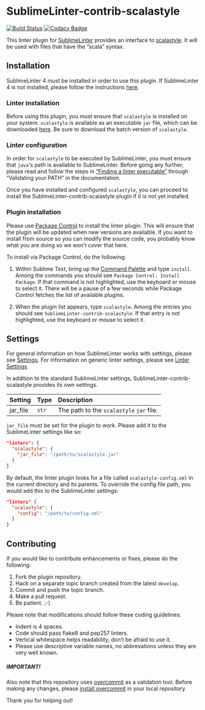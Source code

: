 SublimeLinter-contrib-scalastyle
================================

[![Build Status][travis-badge]][travis]
[![Codacy Badge][codacy-badge]][codacy]

This linter plugin for [SublimeLinter][docs] provides an interface to
[scalastyle][scalastyle]. It will be used with files that have the “scala”
syntax.

## Installation
SublimeLinter 4 must be installed in order to use this plugin. If SublimeLinter
4 is not installed, please follow the instructions [here][installation].

### Linter installation
Before using this plugin, you must ensure that `scalastyle` is installed on
your system. `scalastyle` is available as an executable `jar` file, which can
be downloaded [here][scalastyle-download]. Be sure to download the batch version
of `scalastyle`.

### Linter configuration
In order for `scalastyle` to be executed by SublimeLinter, you must ensure that
`java`'s path is available to SublimeLinter. Before going any further, please
read and follow the steps in
[“Finding a linter executable”][finding-executable] through “Validating your
PATH” in the documentation.

Once you have installed and configured `scalastyle`, you can proceed to install
the SublimeLinter-contrib-scalastyle plugin if it is not yet installed.

### Plugin installation
Please use [Package Control][pc] to install the linter plugin. This will ensure
that the plugin will be updated when new versions are available. If you want to
install from source so you can modify the source code, you probably know what
you are doing so we won’t cover that here.

To install via Package Control, do the following:

1. Within Sublime Text, bring up the [Command Palette][cmd] and type `install`.
   Among the commands you should see `Package Control: Install Package`. If
   that command is not highlighted, use the keyboard or mouse to select it.
   There will be a pause of a few seconds while Package Control fetches the
   list of available plugins.

1. When the plugin list appears, type `scalastyle`. Among the entries you
   should see `SublimeLinter-contrib-scalastyle`. If that entry is not
   highlighted, use the keyboard or mouse to select it.

## Settings
For general information on how SublimeLinter works with settings, please see
[Settings][settings]. For information on generic linter settings, please see
[Linter Settings][linter-settings].

In addition to the standard SublimeLinter settings,
SublimeLinter-contrib-scalastyle provides its own settings.

|Setting|Type|Description|
|:------|:---|:----------|
|jar_file|`str`|The path to the `scalastyle` `jar` file.|

`jar_file` must be set for the plugin to work. Please add it to the SublimeLinter
settings like so:
```json
"linters": {
  "scalastyle": {
    "jar_file": "/path/to/scalastyle.jar"
  }
}
```

By default, the linter plugin looks for a file called `scalastyle-config.xml`
in the current directory and its parents. To override the config file path, you
would add this to the SublimeLinter settings:

```json
"linters" {
  "scalastyle": {
    "config": "/path/to/config.xml"
  }
}
```

## Contributing
If you would like to contribute enhancements or fixes, please do the following:

1. Fork the plugin repository.
1. Hack on a separate topic branch created from the latest `develop`.
1. Commit and push the topic branch.
1. Make a pull request.
1. Be patient.  ;-)

Please note that modifications should follow these coding guidelines:

- Indent is 4 spaces.
- Code should pass flake8 and pep257 linters.
- Vertical whitespace helps readability, don’t be afraid to use it.
- Please use descriptive variable names, no abbrevations unless they are very
  well known.

##### IMPORTANT!
Also note that this repository uses [overcommit][overcommit] as a validation
tool. Before making any changes, please
[install overcommit][overcommit-install] in your local repository.

Thank you for helping out!

[cmd]: http://docs.sublimetext.info/en/sublime-text-3/extensibility/command_palette.html
[codacy]: https://www.codacy.com/public/haginsjosh/SublimeLinter-contrib-scalastyle
[codacy-badge]: https://www.codacy.com/project/badge/6763b71dc0184aec875ab191cd9da3b8
[docs]: http://sublimelinter.readthedocs.org
[finding-executable]: http://sublimelinter.readthedocs.org/en/latest/troubleshooting.html#finding-a-linter-executable
[installation]: http://sublimelinter.readthedocs.org/en/latest/installation.html
[linter-settings]: http://sublimelinter.readthedocs.org/en/latest/linter_settings.html
[locating-executables]: http://sublimelinter.readthedocs.org/en/latest/usage.html#how-linter-executables-are-located
[overcommit]: https://github.com/causes/overcommit
[overcommit-install]: https://github.com/causes/overcommit#installation
[pc]: https://sublime.wbond.net/installation
[scalastyle]: http://www.scalastyle.org
[scalastyle-download]: http://www.scalastyle.org/command-line.html
[settings]: http://sublimelinter.readthedocs.org/en/latest/settings.html
[travis]: https://travis-ci.org/jawshooah/SublimeLinter-contrib-scalastyle
[travis-badge]: https://travis-ci.org/jawshooah/SublimeLinter-contrib-scalastyle.svg?branch=develop
